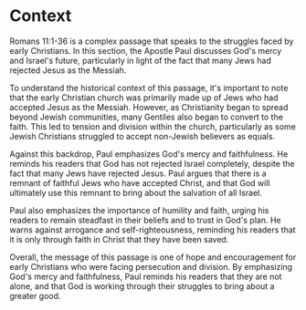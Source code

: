 # Context

Romans 11:1-36 is a complex passage that speaks to the struggles faced by early Christians. In this section, the Apostle Paul discusses God's mercy and Israel's future, particularly in light of the fact that many Jews had rejected Jesus as the Messiah.

To understand the historical context of this passage, it's important to note that the early Christian church was primarily made up of Jews who had accepted Jesus as the Messiah. However, as Christianity began to spread beyond Jewish communities, many Gentiles also began to convert to the faith. This led to tension and division within the church, particularly as some Jewish Christians struggled to accept non-Jewish believers as equals.

Against this backdrop, Paul emphasizes God's mercy and faithfulness. He reminds his readers that God has not rejected Israel completely, despite the fact that many Jews have rejected Jesus. Paul argues that there is a remnant of faithful Jews who have accepted Christ, and that God will ultimately use this remnant to bring about the salvation of all Israel.

Paul also emphasizes the importance of humility and faith, urging his readers to remain steadfast in their beliefs and to trust in God's plan. He warns against arrogance and self-righteousness, reminding his readers that it is only through faith in Christ that they have been saved.

Overall, the message of this passage is one of hope and encouragement for early Christians who were facing persecution and division. By emphasizing God's mercy and faithfulness, Paul reminds his readers that they are not alone, and that God is working through their struggles to bring about a greater good.